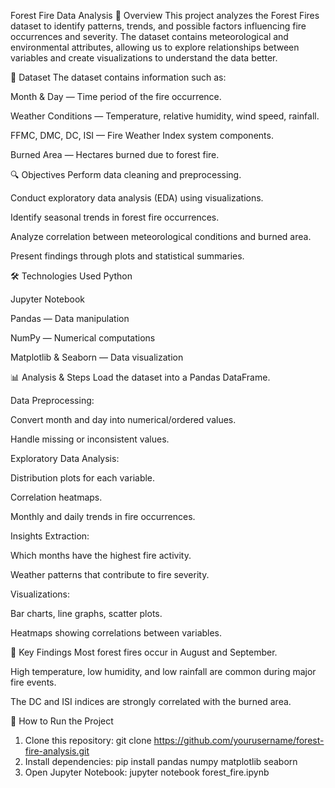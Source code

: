 Forest Fire Data Analysis
📌 Overview
This project analyzes the Forest Fires dataset to identify patterns, trends, and possible factors influencing fire occurrences and severity.
The dataset contains meteorological and environmental attributes, allowing us to explore relationships between variables and create visualizations to understand the data better.

📂 Dataset
The dataset contains information such as:

Month & Day — Time period of the fire occurrence.

Weather Conditions — Temperature, relative humidity, wind speed, rainfall.

FFMC, DMC, DC, ISI — Fire Weather Index system components.

Burned Area — Hectares burned due to forest fire.

🔍 Objectives
Perform data cleaning and preprocessing.

Conduct exploratory data analysis (EDA) using visualizations.

Identify seasonal trends in forest fire occurrences.

Analyze correlation between meteorological conditions and burned area.

Present findings through plots and statistical summaries.

🛠 Technologies Used
Python

Jupyter Notebook

Pandas — Data manipulation

NumPy — Numerical computations

Matplotlib & Seaborn — Data visualization

📊 Analysis & Steps
Load the dataset into a Pandas DataFrame.

Data Preprocessing:

Convert month and day into numerical/ordered values.

Handle missing or inconsistent values.

Exploratory Data Analysis:

Distribution plots for each variable.

Correlation heatmaps.

Monthly and daily trends in fire occurrences.

Insights Extraction:

Which months have the highest fire activity.

Weather patterns that contribute to fire severity.

Visualizations:

Bar charts, line graphs, scatter plots.

Heatmaps showing correlations between variables.

📌 Key Findings
Most forest fires occur in August and September.

High temperature, low humidity, and low rainfall are common during major fire events.

The DC and ISI indices are strongly correlated with the burned area.

🚀 How to Run the Project
1. Clone this repository:
    git clone https://github.com/yourusername/forest-fire-analysis.git
2. Install dependencies:
   pip install pandas numpy matplotlib seaborn
4. Open Jupyter Notebook:
   jupyter notebook forest_fire.ipynb
